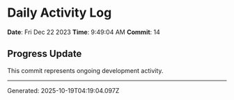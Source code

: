 # Daily Activity Log

**Date**: Fri Dec 22 2023
**Time**: 9:49:04 AM
**Commit**: 14

## Progress Update

This commit represents ongoing development activity.

---
Generated: 2025-10-19T04:19:04.097Z
